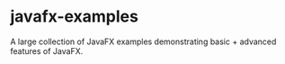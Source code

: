 # javafx-examples
A large collection of JavaFX examples demonstrating basic + advanced features of JavaFX. 
